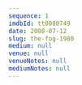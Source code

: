 ```yaml
---
sequence: 1
imdbId: tt0080749
date: 2008-07-12
slug: the-fog-1980
medium: null
venue: null
venueNotes: null
mediumNotes: null
---
```


